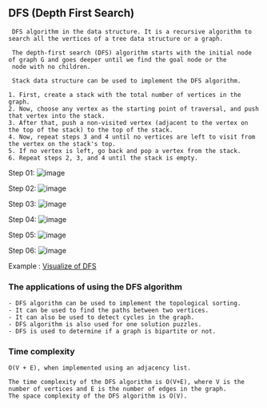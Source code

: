 ## DFS (Depth First Search) 
```
 DFS algorithm in the data structure. It is a recursive algorithm to search all the vertices of a tree data structure or a graph.
 
 The depth-first search (DFS) algorithm starts with the initial node of graph G and goes deeper until we find the goal node or the 
 node with no children.
 
 Stack data structure can be used to implement the DFS algorithm.
```
```
1. First, create a stack with the total number of vertices in the graph.
2. Now, choose any vertex as the starting point of traversal, and push that vertex into the stack.
3. After that, push a non-visited vertex (adjacent to the vertex on the top of the stack) to the top of the stack.
4. Now, repeat steps 3 and 4 until no vertices are left to visit from the vertex on the stack's top.
5. If no vertex is left, go back and pop a vertex from the stack.
6. Repeat steps 2, 3, and 4 until the stack is empty.
```
Step 01:
![image](https://user-images.githubusercontent.com/59710234/176286209-8474c57a-2f00-4f28-ae0d-a70b3dd6d584.png)

Step 02:
![image](https://user-images.githubusercontent.com/59710234/176286328-8bc33684-2f58-4ec8-8163-87cbd47d97a0.png)

Step 03:
![image](https://user-images.githubusercontent.com/59710234/176286338-ffbbbbc8-fbb8-476c-88e3-1a88cb53ec5f.png)

Step 04:
![image](https://user-images.githubusercontent.com/59710234/176286354-a1fb6a80-6649-458a-bd07-e98e96017f4c.png)

Step 05:
![image](https://user-images.githubusercontent.com/59710234/176286428-9ccc671d-2900-43be-8575-e38c6b2c2155.png)

Step 06:
![image](https://user-images.githubusercontent.com/59710234/176286453-1c8da8eb-5274-445c-b992-184a870807c1.png)

Example : [Visualize of DFS](https://www.hackerearth.com/practice/algorithms/graphs/depth-first-search/visualize/)

### The applications of using the DFS algorithm
```
- DFS algorithm can be used to implement the topological sorting.
- It can be used to find the paths between two vertices.
- It can also be used to detect cycles in the graph.
- DFS algorithm is also used for one solution puzzles.
- DFS is used to determine if a graph is bipartite or not.
```

### Time complexity 
```
O(V + E), when implemented using an adjacency list.

The time complexity of the DFS algorithm is O(V+E), where V is the number of vertices and E is the number of edges in the graph.
The space complexity of the DFS algorithm is O(V).
```
